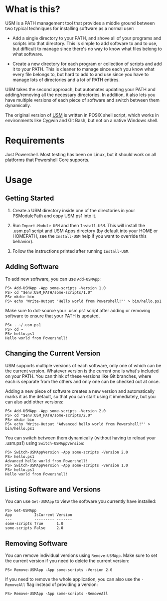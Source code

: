 # What is this?

USM is a PATH management tool that provides a middle ground between two typical
techniques for installing software as a normal user:

- Add a single directory to your PATH, and shove all of your programs and
  scripts into that directory. This is simple to add software to and to use, but
  difficult to manage since there's no way to know what files belong to what
  software.

- Create a new directory for each program or collection of scripts and add it
  to your PATH. This is cleaner to manage since each you know what every file
  belongs to, but hard to add to and use since you have to manage lots of
  directories and a lot of PATH entires.

USM takes the second approach, but automates updating your PATH and
adding/removing all the necessary directories. In addition, it also lets you
have multiple versions of each piece of software and switch between them
dynamically.

The original version of [USM](https://github.com/adamnew123456/USM) is written
in POSIX shell script, which works in environments like Cygwin and Git Bash,
but not on a native Windows shell.

# Requirements

Just Powershell. Most testing has been on Linux, but it should work on all
platforms that Powershell Core supports.

# Usage
## Getting Started

1. Create a USM directory inside one of the directories in your
   PSModulePath and copy USM.ps1 into it.

2. Run `Import-Module USM` and then `Install-USM`. This will install the
   .usm.ps1 script and USM Apps directory (by default into your HOME or
   HOMEPATH, see the `Install-USM` help if you want to override this behavior).

3. Follow the instructions printed after running `Install-USM`.

## Adding Software

To add new software, you can use `Add-USMApp`:

    PS> Add-USMApp -App some-scripts -Version 1.0
    PS> cd "$env:USM_PATH/some-scripts/1.0"
    PS> mkdir bin
    PS> echo 'Write-Output "Hello world from Powershell!"' > bin/hello.ps1

Make sure to dot-source your .usm.ps1 script after adding or removing software
to ensure that your PATH is updated.

    PS> . ~/.usm.ps1
    PS> cd ~
    PS> hello.ps1
    Hello world from Powershell!

## Changing the Current Version

USM supports multiple versions of each software, only one of which can be the
current version. Whatever version is the current one is what's included on your
PATH. You can think of these versions like Git branches, where each is separate
from the others and only one can be checked out at once.

Adding a new piece of software creates a new version and automatically marks it
as the default, so that you can start using it immediately, but you can also
add other versions:

    PS> Add-USMApp -App some-scripts -Version 2.0
    PS> cd "$env:USM_PATH/some-scripts/2.0"
    PS> mkdir bin
    PS> echo 'Write-Output "Advanced hello world from Powershell!"' > bin/hello.ps1

You can switch between them dynamically (without having to reload your .usm.ps1)
using `Switch-USMAppVersion`:

    PS> Switch-USMAppVersion -App some-scripts -Version 2.0
    PS> hello.ps1
    Advanced hello world from Powershell!
    PS> Switch-USMAppVersion -App some-scripts -Version 1.0
    PS> hello.ps1
    Hello world from Powershell!

## Listing Software and Versions

You can use `Get-USMApp` to view the software you currently have installed:

    PS> Get-USMApp
    App          IsCurrent Version
    ---          --------- -------
    some-scripts True      1.0
    some-scripts False     2.0

## Removing Software

You can remove individual versions using `Remove-USMApp`. Make sure to set the
current version if you need to delete the current version:

    PS> Remove-USMApp -App some-scripts -Version 2.0

If you need to remove the whole application, you can also use the `-RemoveAll`
flag instead of providing a version:

    PS> Remove-USMApp -App some-scripts -RemoveAll
